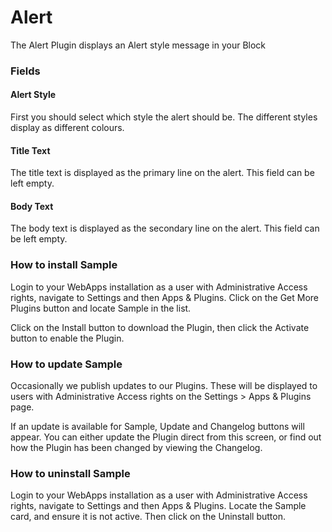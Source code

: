 # Alert

The Alert Plugin displays an Alert style message in your Block

### Fields

#### Alert Style

First you should select which style the alert should be. The different styles display as different colours.

#### Title Text

The title text is displayed as the primary line on the alert. This field can be left empty.

#### Body Text

The body text is displayed as the secondary line on the alert. This field can be left empty.

### How to install Sample

Login to your WebApps installation as a user with Administrative Access rights, navigate to Settings and then Apps & Plugins. Click on the Get More Plugins button and locate Sample in the list.

Click on the Install button to download the Plugin, then click the Activate button to enable the Plugin.

### How to update Sample

Occasionally we publish updates to our Plugins. These will be displayed to users with Administrative Access rights on the Settings > Apps & Plugins page.

If an update is available for Sample, Update and Changelog buttons will appear. You can either update the Plugin direct from this screen, or find out how the Plugin has been changed by viewing the Changelog.

### How to uninstall Sample

Login to your WebApps installation as a user with Administrative Access rights, navigate to Settings and then Apps & Plugins. Locate the Sample card, and ensure it is not active. Then click on the Uninstall button.
